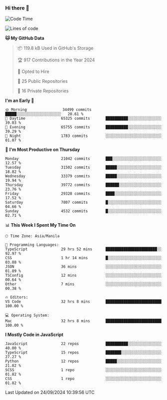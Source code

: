 ### Hi there 👋

<!--START_SECTION:waka-->
![Code Time](http://img.shields.io/badge/Code%20Time-1%2C101%20hrs%2015%20mins-blue)

![Lines of code](https://img.shields.io/badge/From%20Hello%20World%20I%27ve%20Written-67.1%20million%20lines%20of%20code-blue)

**🐱 My GitHub Data** 

> 📦 119.8 kB Used in GitHub's Storage 
 > 
> 🏆 917 Contributions in the Year 2024
 > 
> 💼 Opted to Hire
 > 
> 📜 25 Public Repositories 
 > 
> 🔑 16 Private Repositories 
 > 
**I'm an Early 🐤** 

```text
🌞 Morning                34499 commits       █████░░░░░░░░░░░░░░░░░░░░   20.61 % 
🌆 Daytime                65325 commits       ██████████░░░░░░░░░░░░░░░   39.03 % 
🌃 Evening                65755 commits       ██████████░░░░░░░░░░░░░░░   39.29 % 
🌙 Night                  1783 commits        ░░░░░░░░░░░░░░░░░░░░░░░░░   01.07 % 
```
📅 **I'm Most Productive on Thursday** 

```text
Monday                   21042 commits       ███░░░░░░░░░░░░░░░░░░░░░░   12.57 % 
Tuesday                  31502 commits       █████░░░░░░░░░░░░░░░░░░░░   18.82 % 
Wednesday                33379 commits       █████░░░░░░░░░░░░░░░░░░░░   19.94 % 
Thursday                 39772 commits       ██████░░░░░░░░░░░░░░░░░░░   23.76 % 
Friday                   29328 commits       ████░░░░░░░░░░░░░░░░░░░░░   17.52 % 
Saturday                 7807 commits        █░░░░░░░░░░░░░░░░░░░░░░░░   04.66 % 
Sunday                   4532 commits        █░░░░░░░░░░░░░░░░░░░░░░░░   02.71 % 
```


📊 **This Week I Spent My Time On** 

```text
🕑︎ Time Zone: Asia/Manila

💬 Programming Languages: 
TypeScript               29 hrs 52 mins      ███████████████████████░░   92.97 % 
CSS                      1 hr 14 mins        █░░░░░░░░░░░░░░░░░░░░░░░░   03.88 % 
JSON                     36 mins             ░░░░░░░░░░░░░░░░░░░░░░░░░   01.89 % 
TSConfig                 12 mins             ░░░░░░░░░░░░░░░░░░░░░░░░░   00.64 % 
Other                    7 mins              ░░░░░░░░░░░░░░░░░░░░░░░░░   00.38 % 

🔥 Editors: 
VS Code                  32 hrs 8 mins       █████████████████████████   100.00 % 

💻 Operating System: 
Mac                      32 hrs 8 mins       █████████████████████████   100.00 % 
```

**I Mostly Code in JavaScript** 

```text
JavaScript               22 repos            ██████████░░░░░░░░░░░░░░░   40.00 % 
TypeScript               15 repos            ███████░░░░░░░░░░░░░░░░░░   27.27 % 
Python                   12 repos            █████░░░░░░░░░░░░░░░░░░░░   21.82 % 
SCSS                     1 repo              ░░░░░░░░░░░░░░░░░░░░░░░░░   01.82 % 
CSS                      1 repo              ░░░░░░░░░░░░░░░░░░░░░░░░░   01.82 % 
```




 Last Updated on 24/09/2024 10:39:56 UTC
<!--END_SECTION:waka-->
